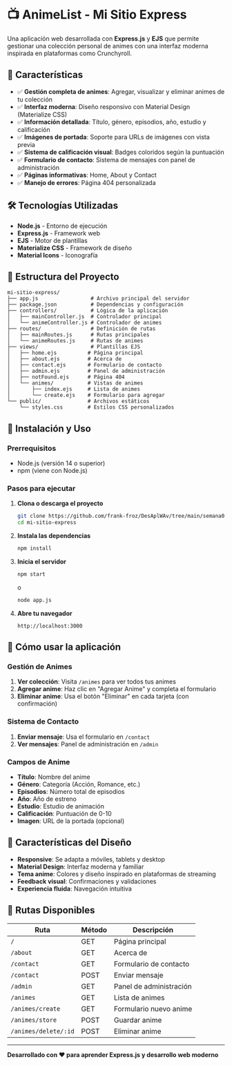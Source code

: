  # 📺 AnimeList - Mi Sitio Express

Una aplicación web desarrollada con **Express.js** y **EJS** que permite gestionar una colección personal de animes con una interfaz moderna inspirada en plataformas como Crunchyroll.

## 🚀 Características

- ✅ **Gestión completa de animes**: Agregar, visualizar y eliminar animes de tu colección
- ✅ **Interfaz moderna**: Diseño responsivo con Material Design (Materialize CSS)
- ✅ **Información detallada**: Título, género, episodios, año, estudio y calificación
- ✅ **Imágenes de portada**: Soporte para URLs de imágenes con vista previa
- ✅ **Sistema de calificación visual**: Badges coloridos según la puntuación
- ✅ **Formulario de contacto**: Sistema de mensajes con panel de administración
- ✅ **Páginas informativas**: Home, About y Contact
- ✅ **Manejo de errores**: Página 404 personalizada

## 🛠️ Tecnologías Utilizadas

- **Node.js** - Entorno de ejecución
- **Express.js** - Framework web
- **EJS** - Motor de plantillas
- **Materialize CSS** - Framework de diseño
- **Material Icons** - Iconografía

## 📁 Estructura del Proyecto

```
mi-sitio-express/
├── app.js                 # Archivo principal del servidor
├── package.json           # Dependencias y configuración
├── controllers/           # Lógica de la aplicación
│   ├── mainController.js  # Controlador principal
│   └── animeController.js # Controlador de animes
├── routes/                # Definición de rutas
│   ├── mainRoutes.js      # Rutas principales
│   └── animeRoutes.js     # Rutas de animes
├── views/                 # Plantillas EJS
│   ├── home.ejs          # Página principal
│   ├── about.ejs         # Acerca de
│   ├── contact.ejs       # Formulario de contacto
│   ├── admin.ejs         # Panel de administración
│   ├── notFound.ejs      # Página 404
│   └── animes/           # Vistas de animes
│       ├── index.ejs     # Lista de animes
│       └── create.ejs    # Formulario para agregar
└── public/               # Archivos estáticos
    └── styles.css        # Estilos CSS personalizados
```

## 🚀 Instalación y Uso

### Prerrequisitos
- Node.js (versión 14 o superior)
- npm (viene con Node.js)

### Pasos para ejecutar

1. **Clona o descarga el proyecto**
   ```bash
   git clone https://github.com/frank-froz/DesAplWAv/tree/main/semana04/mi-sitio-express
   cd mi-sitio-express
   ```

2. **Instala las dependencias**
   ```bash
   npm install
   ```

3. **Inicia el servidor**
   ```bash
   npm start
   ```
   o
   ```bash
   node app.js
   ```

4. **Abre tu navegador**
   ```
   http://localhost:3000
   ```

## 📖 Cómo usar la aplicación

### Gestión de Animes
1. **Ver colección**: Visita `/animes` para ver todos tus animes
2. **Agregar anime**: Haz clic en "Agregar Anime" y completa el formulario
3. **Eliminar anime**: Usa el botón "Eliminar" en cada tarjeta (con confirmación)

### Sistema de Contacto
1. **Enviar mensaje**: Usa el formulario en `/contact`
2. **Ver mensajes**: Panel de administración en `/admin`

### Campos de Anime
- **Título**: Nombre del anime
- **Género**: Categoría (Acción, Romance, etc.)
- **Episodios**: Número total de episodios
- **Año**: Año de estreno
- **Estudio**: Estudio de animación
- **Calificación**: Puntuación de 0-10
- **Imagen**: URL de la portada (opcional)

## 🎨 Características del Diseño

- **Responsive**: Se adapta a móviles, tablets y desktop
- **Material Design**: Interfaz moderna y familiar
- **Tema anime**: Colores y diseño inspirado en plataformas de streaming
- **Feedback visual**: Confirmaciones y validaciones
- **Experiencia fluida**: Navegación intuitiva

## 📝 Rutas Disponibles

| Ruta | Método | Descripción |
|------|--------|-------------|
| `/` | GET | Página principal |
| `/about` | GET | Acerca de |
| `/contact` | GET | Formulario de contacto |
| `/contact` | POST | Enviar mensaje |
| `/admin` | GET | Panel de administración |
| `/animes` | GET | Lista de animes |
| `/animes/create` | GET | Formulario nuevo anime |
| `/animes/store` | POST | Guardar anime |
| `/animes/delete/:id` | POST | Eliminar anime |

---

**Desarrollado con ❤️ para aprender Express.js y desarrollo web moderno**
